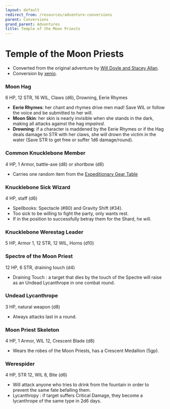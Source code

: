 ```yaml
---
layout: default
redirect_from: /resources/adventure-conversions
parent: Conversions
grand_parent: Adventures
title: Temple of the Moon Priests
---
```


# Temple of the Moon Priests

 - Converted from the original adventure by [Will Doyle and Stacey Allan](https://www.drivethrurpg.com/product/310492/Temple-of-the-Moon-Priests).
- Conversion by [xenio](https://xenioinabottle.blogspot.com).

### Moon Hag

6 HP, 12 STR, 16 WIL, Claws (d6), Drowning, Eerie Rhymes
- **Eerie Rhymes**: her chant and rhymes drive men mad! Save WIL or follow the voice and be submitted to her will.
- **Moon Skin**: her skin is nearly invisible when she stands in the dark, making all attacks against the hag *impaired*.
- **Drowning**: if a character is maddened by the Eerie Rhymes or if the Hag deals damage to STR with her claws, she will drown the victim in the water (Save STR to get free or suffer 1d6 damage/round).

### Common Knucklebone Member
4 HP, 1 Armor, battle-axe (d8) or shortbow (d6)
- Carries one random item from the [Expeditionary Gear Table](/cairn-srd/#expeditionary-gear)

### Knucklebone Sick Wizard
4 HP, staff (d6)
- Spellbooks: Spectacle (#80) and Gravity Shift (#34).
- Too sick to be willing to fight the party, only wants rest.
- If in the position to successfully betray them for the Shard, he will.

### Knucklebone Werestag Leader
5 HP, Armor 1, 12 STR, 12 WIL, Horns (d10)

### Spectre of the Moon Priest
12 HP, 6 STR, draining touch (d4)
- Draining Touch : a target that dies by the touch of the Spectre will raise as an Undead Lycanthrope in one combat round.

### Undead Lycanthrope
3 HP, natural weapon (d8)
- Always attacks last in a round.

### Moon Priest Skeleton
4 HP, 1 Armor, WIL 12, Crescent Blade (d8)
- Wears the robes of the Moon Priests, has a Crescent Medallion (5gp).

### Werespider
4 HP, STR 12, WIL 8, Bite (d6)

- Will attack anyone who tries to drink from the fountain in order to prevent the same fate befalling them.
- Lycanthropy : if target suffers Critical Damage, they become a lycanthrope of the same type in 2d6 days.
